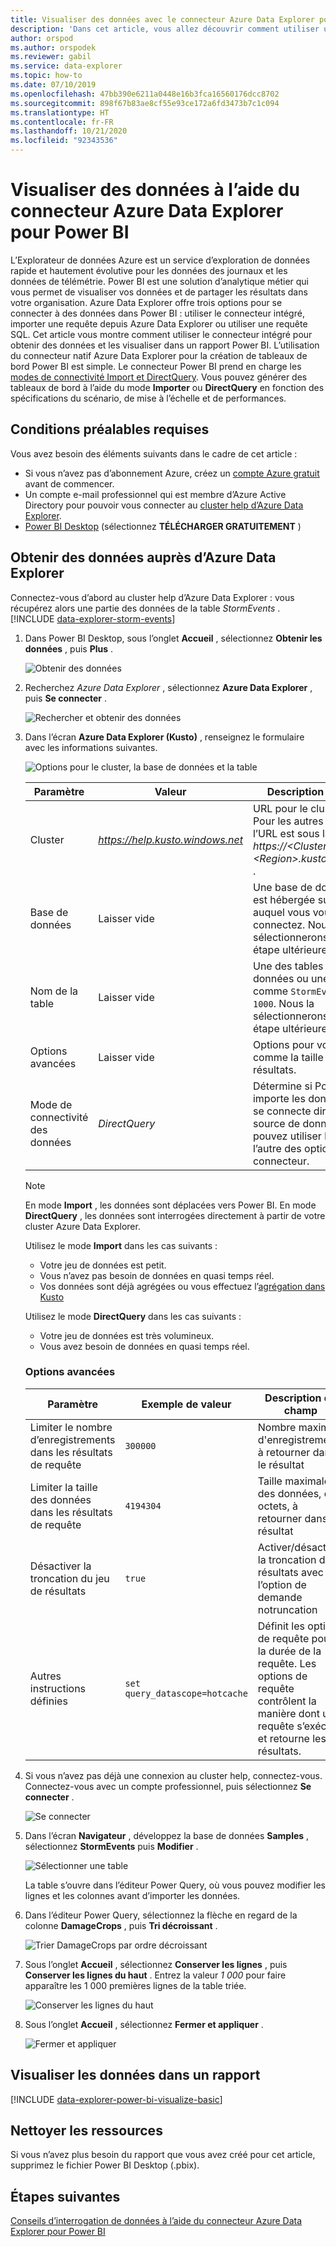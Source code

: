 ```yaml
---
title: Visualiser des données avec le connecteur Azure Data Explorer pour Power BI
description: 'Dans cet article, vous allez découvrir comment utiliser une des trois options de visualisation des données dans Power BI : le connecteur Power BI pour Azure Data Explorer.'
author: orspod
ms.author: orspodek
ms.reviewer: gabil
ms.service: data-explorer
ms.topic: how-to
ms.date: 07/10/2019
ms.openlocfilehash: 47bb390e6211a0448e16b3fca16560176dcc8702
ms.sourcegitcommit: 898f67b83ae8cf55e93ce172a6fd3473b7c1c094
ms.translationtype: HT
ms.contentlocale: fr-FR
ms.lasthandoff: 10/21/2020
ms.locfileid: "92343536"
---
```

# <a name="visualize-data-using-the-azure-data-explorer-connector-for-power-bi"></a>Visualiser des données à l’aide du connecteur Azure Data Explorer pour Power BI

L’Explorateur de données Azure est un service d’exploration de données rapide et hautement évolutive pour les données des journaux et les données de télémétrie. Power BI est une solution d’analytique métier qui vous permet de visualiser vos données et de partager les résultats dans votre organisation. Azure Data Explorer offre trois options pour se connecter à des données dans Power BI : utiliser le connecteur intégré, importer une requête depuis Azure Data Explorer ou utiliser une requête SQL. Cet article vous montre comment utiliser le connecteur intégré pour obtenir des données et les visualiser dans un rapport Power BI. L’utilisation du connecteur natif Azure Data Explorer pour la création de tableaux de bord Power BI est simple. Le connecteur Power BI prend en charge les [modes de connectivité Import et DirectQuery](/power-bi/desktop-directquery-about). Vous pouvez générer des tableaux de bord à l’aide du mode **Importer** ou **DirectQuery** en fonction des spécifications du scénario, de mise à l’échelle et de performances. 

## <a name="prerequisites"></a>Conditions préalables requises

Vous avez besoin des éléments suivants dans le cadre de cet article :

* Si vous n’avez pas d’abonnement Azure, créez un [compte Azure gratuit](https://azure.microsoft.com/free/) avant de commencer.
* Un compte e-mail professionnel qui est membre d’Azure Active Directory pour pouvoir vous connecter au [cluster help d’Azure Data Explorer](https://dataexplorer.azure.com/clusters/help/databases/samples).
* [Power BI Desktop](https://powerbi.microsoft.com/get-started/) (sélectionnez **TÉLÉCHARGER GRATUITEMENT** )

## <a name="get-data-from-azure-data-explorer"></a>Obtenir des données auprès d’Azure Data Explorer

Connectez-vous d’abord au cluster help d’Azure Data Explorer : vous récupérez alors une partie des données de la table *StormEvents* . [!INCLUDE [data-explorer-storm-events](includes/data-explorer-storm-events.md)]

1. Dans Power BI Desktop, sous l’onglet **Accueil** , sélectionnez **Obtenir les données** , puis **Plus** .

    ![Obtenir des données](media/power-bi-connector/get-data-more.png)

1. Recherchez *Azure Data Explorer* , sélectionnez **Azure Data Explorer** , puis **Se connecter** .

    ![Rechercher et obtenir des données](media/power-bi-connector/search-get-data.png)

1. Dans l’écran **Azure Data Explorer (Kusto)** , renseignez le formulaire avec les informations suivantes.

    ![Options pour le cluster, la base de données et la table](media/power-bi-connector/cluster-database-table.png)

    | Paramètre | Valeur | Description du champ
    |---|---|---
    | Cluster | *https://help.kusto.windows.net* | URL pour le cluster help. Pour les autres clusters, l’URL est sous la forme *https://\<ClusterName\>.\<Region\>.kusto.windows.net* . |
    | Base de données | Laisser vide | Une base de données qui est hébergée sur le cluster auquel vous vous connectez. Nous la sélectionnerons dans une étape ultérieure. |
    | Nom de la table | Laisser vide | Une des tables de la base de données ou une requête comme <code>StormEvents \| take 1000</code>. Nous la sélectionnerons dans une étape ultérieure. |
    | Options avancées | Laisser vide | Options pour vos requêtes, comme la taille du jeu de résultats.
    | Mode de connectivité des données | *DirectQuery* | Détermine si Power BI importe les données ou s’il se connecte directement à la source de données. Vous pouvez utiliser l’une ou l’autre des options avec ce connecteur. |

    > [!NOTE]
    > En mode **Import** , les données sont déplacées vers Power BI. En mode **DirectQuery** , les données sont interrogées directement à partir de votre cluster Azure Data Explorer.
    >
    > Utilisez le mode **Import** dans les cas suivants :
    >
    > * Votre jeu de données est petit.
    > * Vous n’avez pas besoin de données en quasi temps réel.
    > * Vos données sont déjà agrégées ou vous effectuez l’[agrégation dans Kusto](kusto/query/summarizeoperator.md#list-of-aggregation-functions)
    >
    > Utilisez le mode **DirectQuery** dans les cas suivants :
    > * Votre jeu de données est très volumineux.
    > * Vous avez besoin de données en quasi temps réel.

    ### <a name="advanced-options"></a>Options avancées

    | Paramètre | Exemple de valeur | Description du champ
    |---|---|---
    | Limiter le nombre d’enregistrements dans les résultats de requête| `300000` | Nombre maximal d'enregistrements à retourner dans le résultat |
    | Limiter la taille des données dans les résultats de requête | `4194304` | Taille maximale des données, en octets, à retourner dans le résultat |
    | Désactiver la troncation du jeu de résultats | `true` | Activer/désactiver la troncation des résultats avec l’option de demande notruncation |
    | Autres instructions définies | `set query_datascope=hotcache` | Définit les options de requête pour la durée de la requête. Les options de requête contrôlent la manière dont une requête s’exécute et retourne les résultats. |

1. Si vous n’avez pas déjà une connexion au cluster help, connectez-vous. Connectez-vous avec un compte professionnel, puis sélectionnez **Se connecter** .

    ![Se connecter](media/power-bi-connector/sign-in.png)

1. Dans l’écran **Navigateur** , développez la base de données **Samples** , sélectionnez **StormEvents** puis **Modifier** .

    ![Sélectionner une table](media/power-bi-connector/select-table.png)

    La table s’ouvre dans l’éditeur Power Query, où vous pouvez modifier les lignes et les colonnes avant d’importer les données.

1. Dans l’éditeur Power Query, sélectionnez la flèche en regard de la colonne **DamageCrops** , puis **Tri décroissant** .

    ![Trier DamageCrops par ordre décroissant](media/power-bi-connector/sort-descending.png)

1. Sous l’onglet **Accueil** , sélectionnez **Conserver les lignes** , puis **Conserver les lignes du haut** . Entrez la valeur *1 000* pour faire apparaître les 1 000 premières lignes de la table triée.

    ![Conserver les lignes du haut](media/power-bi-connector/keep-top-rows.png)

1. Sous l’onglet **Accueil** , sélectionnez **Fermer et appliquer** .

    ![Fermer et appliquer](media/power-bi-connector/close-apply.png)

## <a name="visualize-data-in-a-report"></a>Visualiser les données dans un rapport

[!INCLUDE [data-explorer-power-bi-visualize-basic](includes/data-explorer-power-bi-visualize-basic.md)]

## <a name="clean-up-resources"></a>Nettoyer les ressources

Si vous n’avez plus besoin du rapport que vous avez créé pour cet article, supprimez le fichier Power BI Desktop (.pbix).

## <a name="next-steps"></a>Étapes suivantes

[Conseils d’interrogation de données à l’aide du connecteur Azure Data Explorer pour Power BI](power-bi-best-practices.md#tips-for-using-the-azure-data-explorer-connector-for-power-bi-to-query-data)